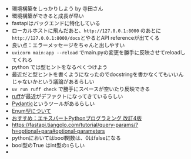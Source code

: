 - 環境構築をしっかりしよう by 寺田さん
- 環境構築ができると成長が早い
- fastapiはバックエンドに特化している
- ローカルホストに飛んだあと、`http://127.0.0.1:8000` のあとに`http://127.0.0.1:8000/docs`とやるとAPI referenceが出てくる
- 良い点：エラーメッセージをちゃんと出しやすい
- `uvicorn main:app --reload` でmain.pyの変更を勝手に反映させてreloadしてくれる
- python では型ヒントをなるべくつけよう
- 最近だと型ヒントを書くようになったのでdocstringを書かなくてもいいんじゃないかという議論があるらしい
- `uv run ruff check` で勝手にスペースが空いたり反映できる
- [ruff](https://docs.astral.sh/ruff/)が最近がデファクトになってきているらしい
- [Pydantic](https://docs.pydantic.dev/latest/)というツールがあるらしい
- [Enum型について](https://fastapi.tiangolo.com/ja/tutorial/path-params/#enum)
- [おすすめ：エキスパートPythonプログラミング 改訂4版](https://www.kadokawa.co.jp/product/302304004673/)
- https://fastapi.tiangolo.com/tutorial/query-params/?h=optional+para#optional-parameters
- pythonにおいてはbool関数は、0はfalseになる
- bool型のTrue はint型の`1`らしい
- 
